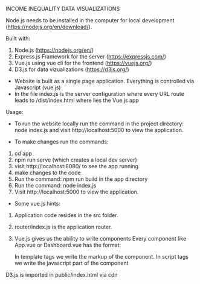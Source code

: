 INCOME INEQUALITY DATA VISUALIZATIONS

Node.js needs to be installed in the computer for local development (https://nodejs.org/en/download/).

Built with:
1. Node.js (https://nodejs.org/en/)
2. Express.js Framework for the server (https://expressjs.com/)
3. Vue.js using vue cli for the frontend (https://vuejs.org/)
4. D3.js for data vizualizations (https://d3js.org/)

- Website is built as a single page application. Everything is controlled via Javascript (vue.js)
- In the file index.js is the server configuration where every URL route leads to /dist/index.html where lies the Vue.js app

Usage:
- To run the website locally run the command in the project directory:
node index.js
and visit http://localhost:5000 to view the application.

- To make changes run the commands:
1. cd app
2. npm run serve (which creates a local dev server)
3. visit http://localhost:8080/ to see the app running
4. make changes to the code
5. Run the command: npm run build in the app directory
6. Run the command: node index.js
7. Visit http://localhost:5000 to view the application.

- Some vue.js hints:
1. Application code resides in the src folder.
2. router/index.js is the application router.
3. Vue.js gives us the ability to write components
	Every component like App.vue or Dashboard.vue has the format:
	<template>
	    <div>
	        ...
	    </div>
	</template>

	<script>
	    export default {
	        components: {
	        },
	        data: {

	        },
	        methods: {

	        },
	        computed: {

	        }
	    }
	</script>

	In template tags we write the markup of the component.
	In script tags we write the javascript part of the component

D3.js is imported in public/index.html via cdn
